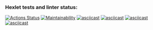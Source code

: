### Hexlet tests and linter status:
[![Actions Status](https://github.com/svyatoslavxx/frontend-project-lvl1/workflows/hexlet-check/badge.svg)](https://github.com/svyatoslavxx/frontend-project-lvl1/actions)
[![Maintainability](https://api.codeclimate.com/v1/badges/81e72d6b1378c17a736d/maintainability)](https://codeclimate.com/github/svyatoslavxx/frontend-project-lvl1/maintainability)
[![asciicast](https://asciinema.org/a/506510.svg)](https://asciinema.org/a/506510)
[![asciicast](https://asciinema.org/a/506729.svg)](https://asciinema.org/a/506729)
[![asciicast](https://asciinema.org/a/506742.svg)](https://asciinema.org/a/506742)
[![asciicast](https://asciinema.org/a/507083.svg)](https://asciinema.org/a/507083)
